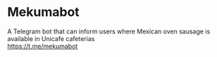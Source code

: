 # Mekumabot
A Telegram bot that can inform users where Mexican oven sausage is available in Unicafe cafeterias  
https://t.me/mekumabot
